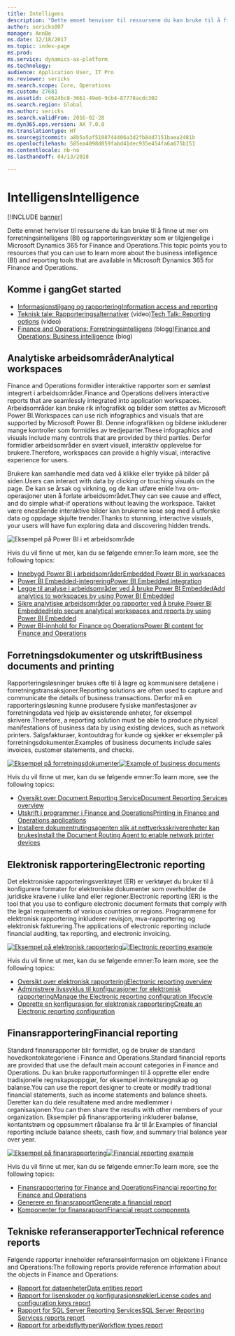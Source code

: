 ```yaml
---
title: Intelligens
description: "Dette emnet henviser til ressursene du kan bruke til å finne ut mer om forretningsintelligens og rapporteringsverktøy som er tilgjengelige i Microsoft Dynamics 365 for Finance and Operations."
author: sericks007
manager: AnnBe
ms.date: 12/18/2017
ms.topic: index-page
ms.prod: 
ms.service: dynamics-ax-platform
ms.technology: 
audience: Application User, IT Pro
ms.reviewer: sericks
ms.search.scope: Core, Operations
ms.custom: 27681
ms.assetid: c4624bc8-3661-49e6-9cb4-87778acdc302
ms.search.region: Global
ms.author: sericks
ms.search.validFrom: 2016-02-28
ms.dyn365.ops.version: AX 7.0.0
ms.translationtype: HT
ms.sourcegitcommit: a8b5a5af5108744406a3d2fb84d7151baea2481b
ms.openlocfilehash: 585ea4098d059fabd41dec935e454fa6a675b151
ms.contentlocale: nb-no
ms.lasthandoff: 04/13/2018

---
```


# <a name="intelligence"></a><span data-ttu-id="03428-103">Intelligens</span><span class="sxs-lookup"><span data-stu-id="03428-103">Intelligence</span></span>

[!INCLUDE [banner](../includes/banner.md)]

<span data-ttu-id="03428-104">Dette emnet henviser til ressursene du kan bruke til å finne ut mer om forretningsintelligens (BI) og rapporteringsverktøy som er tilgjengelige i Microsoft Dynamics 365 for Finance and Operations.</span><span class="sxs-lookup"><span data-stu-id="03428-104">This topic points you to resources that you can use to learn more about the business intelligence (BI) and reporting tools that are available in Microsoft Dynamics 365 for Finance and Operations.</span></span>

## <a name="get-started"></a><span data-ttu-id="03428-105">Komme i gang</span><span class="sxs-lookup"><span data-stu-id="03428-105">Get started</span></span>
- [<span data-ttu-id="03428-106">Informasjonstilgang og rapportering</span><span class="sxs-lookup"><span data-stu-id="03428-106">Information access and reporting</span></span>](information-access-reporting.md)
- <span data-ttu-id="03428-107">[Teknisk tale: Rapporteringsalternativer](https://www.youtube.com/watch?v=NzZONjKs5xA) (video)</span><span class="sxs-lookup"><span data-stu-id="03428-107">[Tech Talk: Reporting options](https://www.youtube.com/watch?v=NzZONjKs5xA) (video)</span></span>
- <span data-ttu-id="03428-108">[Finance and Operations: Forretningsintelligens](https://blogs.msdn.microsoft.com/dynamicsaxbi/) (blogg)</span><span class="sxs-lookup"><span data-stu-id="03428-108">[Finance and Operations: Business intelligence](https://blogs.msdn.microsoft.com/dynamicsaxbi/) (blog)</span></span>

## <a name="analytical-workspaces"></a><span data-ttu-id="03428-109">Analytiske arbeidsområder</span><span class="sxs-lookup"><span data-stu-id="03428-109">Analytical workspaces</span></span>
<span data-ttu-id="03428-110">Finance and Operations formidler interaktive rapporter som er sømløst integrert i arbeidsområder.</span><span class="sxs-lookup"><span data-stu-id="03428-110">Finance and Operations delivers interactive reports that are seamlessly integrated into application workspaces.</span></span> <span data-ttu-id="03428-111">Arbeidsområder kan bruke rik infografikk og bilder som støttes av Microsoft Power BI.</span><span class="sxs-lookup"><span data-stu-id="03428-111">Workspaces can use rich infographics and visuals that are supported by Microsoft Power BI.</span></span> <span data-ttu-id="03428-112">Denne infografikken og bildene inkluderer mange kontroller som formidles av tredjeparter.</span><span class="sxs-lookup"><span data-stu-id="03428-112">These infographics and visuals include many controls that are provided by third parties.</span></span> <span data-ttu-id="03428-113">Derfor formidler arbeidsområder en svært visuell, interaktiv opplevelse for brukere.</span><span class="sxs-lookup"><span data-stu-id="03428-113">Therefore, workspaces can provide a highly visual, interactive experience for users.</span></span>

<span data-ttu-id="03428-114">Brukere kan samhandle med data ved å klikke eller trykke på bilder på siden.</span><span class="sxs-lookup"><span data-stu-id="03428-114">Users can interact with data by clicking or touching visuals on the page.</span></span> <span data-ttu-id="03428-115">De kan se årsak og virkning, og de kan utføre enkle hva om-operasjoner uten å forlate arbeidsområdet.</span><span class="sxs-lookup"><span data-stu-id="03428-115">They can see cause and effect, and do simple what-if operations without leaving the workspace.</span></span> <span data-ttu-id="03428-116">Takket være enestående interaktive bilder kan brukerne kose seg med å utforske data og oppdage skjulte trender.</span><span class="sxs-lookup"><span data-stu-id="03428-116">Thanks to stunning, interactive visuals, your users will have fun exploring data and discovering hidden trends.</span></span>

![Eksempel på Power BI i et arbeidsområde](./media/Power-BI-in-D365-Workspace.png)

 <span data-ttu-id="03428-118">Hvis du vil finne ut mer, kan du se følgende emner:</span><span class="sxs-lookup"><span data-stu-id="03428-118">To learn more, see the following topics:</span></span>

 - [<span data-ttu-id="03428-119">Innebygd Power BI i arbeidsområder</span><span class="sxs-lookup"><span data-stu-id="03428-119">Embedded Power BI in workspaces</span></span>](embed-power-bi-workspaces.md)
 - [<span data-ttu-id="03428-120">Power BI Embedded-integrering</span><span class="sxs-lookup"><span data-stu-id="03428-120">Power BI Embedded integration</span></span>](power-bi-embedded-integration.md)
 - [<span data-ttu-id="03428-121">Legge til analyse i arbeidsområder ved å bruke Power BI Embedded</span><span class="sxs-lookup"><span data-stu-id="03428-121">Add analytics to workspaces by using Power BI Embedded</span></span>](add-analytics-tab-workspaces.md)
 - [<span data-ttu-id="03428-122">Sikre analytiske arbeidsområder og rapporter ved å bruke Power BI Embedded</span><span class="sxs-lookup"><span data-stu-id="03428-122">Help secure analytical workspaces and reports by using Power BI Embedded</span></span>](secure-analytical-workspaces.md)
 - [<span data-ttu-id="03428-123">Power BI-innhold for Finance og Operations</span><span class="sxs-lookup"><span data-stu-id="03428-123">Power BI content for Finance and Operations</span></span>](power-bi-home-page.md)

## <a name="business-documents-and-printing"></a><span data-ttu-id="03428-124">Forretningsdokumenter og utskrift</span><span class="sxs-lookup"><span data-stu-id="03428-124">Business documents and printing</span></span>
<span data-ttu-id="03428-125">Rapporteringsløsninger brukes ofte til å lagre og kommunisere detaljene i forretningstransaksjoner.</span><span class="sxs-lookup"><span data-stu-id="03428-125">Reporting solutions are often used to capture and communicate the details of business transactions.</span></span> <span data-ttu-id="03428-126">Derfor må en rapporteringsløsning kunne produsere fysiske manifestasjoner av forretningsdata ved hjelp av eksisterende enheter, for eksempel skrivere.</span><span class="sxs-lookup"><span data-stu-id="03428-126">Therefore, a reporting solution must be able to produce physical manifestations of business data by using existing devices, such as network printers.</span></span> <span data-ttu-id="03428-127">Salgsfakturaer, kontoutdrag for kunde og sjekker er eksempler på forretningsdokumenter.</span><span class="sxs-lookup"><span data-stu-id="03428-127">Examples of business documents include sales invoices, customer statements, and checks.</span></span>

<span data-ttu-id="03428-128">[![Eksempel på forretningsdokumenter](./media/image-of-business-documents-1024x632.png)](./media/image-of-business-documents.png)</span><span class="sxs-lookup"><span data-stu-id="03428-128">[![Example of business documents](./media/image-of-business-documents-1024x632.png)](./media/image-of-business-documents.png)</span></span>

<span data-ttu-id="03428-129">Hvis du vil finne ut mer, kan du se følgende emner:</span><span class="sxs-lookup"><span data-stu-id="03428-129">To learn more, see the following topics:</span></span>

- [<span data-ttu-id="03428-130">Oversikt over Document Reporting Service</span><span class="sxs-lookup"><span data-stu-id="03428-130">Document Reporting Services overview</span></span>](document-reporting-services.md)
- [<span data-ttu-id="03428-131">Utskrift i programmer i Finance and Operations</span><span class="sxs-lookup"><span data-stu-id="03428-131">Printing in Finance and Operations applications</span></span>](print-documents.md)
- [<span data-ttu-id="03428-132">Installere dokumentrutingsagenten slik at nettverksskriverenheter kan brukes</span><span class="sxs-lookup"><span data-stu-id="03428-132">Install the Document Routing Agent to enable network printer devices</span></span>](install-document-routing-agent.md)

## <a name="electronic-reporting"></a><span data-ttu-id="03428-133">Elektronisk rapportering</span><span class="sxs-lookup"><span data-stu-id="03428-133">Electronic reporting</span></span>
<span data-ttu-id="03428-134">Det elektroniske rapporteringsverktøyet (ER) er verktøyet du bruker til å konfigurere formater for elektroniske dokumenter som overholder de juridiske kravene i ulike land eller regioner.</span><span class="sxs-lookup"><span data-stu-id="03428-134">Electronic reporting (ER) is the tool that you use to configure electronic document formats that comply with the legal requirements of various countries or regions.</span></span> <span data-ttu-id="03428-135">Programmene for elektronisk rapportering inkluderer revisjon, mva-rapportering og elektronisk fakturering.</span><span class="sxs-lookup"><span data-stu-id="03428-135">The applications of electronic reporting include financial auditing, tax reporting, and electronic invoicing.</span></span>

<span data-ttu-id="03428-136">[![Eksempel på elektronisk rapportering](./media/electronic-reporting-example.png)](./media/electronic-reporting-example.png)</span><span class="sxs-lookup"><span data-stu-id="03428-136">[![Electronic reporting example](./media/electronic-reporting-example.png)](./media/electronic-reporting-example.png)</span></span>

<span data-ttu-id="03428-137">Hvis du vil finne ut mer, kan du se følgende emner:</span><span class="sxs-lookup"><span data-stu-id="03428-137">To learn more, see the following topics:</span></span>

- [<span data-ttu-id="03428-138">Oversikt over elektronisk rapportering</span><span class="sxs-lookup"><span data-stu-id="03428-138">Electronic reporting overview</span></span>](general-electronic-reporting.md)
- [<span data-ttu-id="03428-139">Administrere livssyklus til konfigurasjoner for elektronisk rapportering</span><span class="sxs-lookup"><span data-stu-id="03428-139">Manage the Electronic reporting configuration lifecycle</span></span>](general-electronic-reporting-manage-configuration-lifecycle.md)
- [<span data-ttu-id="03428-140">Opprette en konfigurasjon for elektronisk rapportering</span><span class="sxs-lookup"><span data-stu-id="03428-140">Create an Electronic reporting configuration</span></span>](electronic-reporting-configuration.md)

## <a name="financial-reporting"></a><span data-ttu-id="03428-141">Finansrapportering</span><span class="sxs-lookup"><span data-stu-id="03428-141">Financial reporting</span></span>
<span data-ttu-id="03428-142">Standard finansrapporter blir formidlet, og de bruker de standard hovedkontokategoriene i Finance and Operations.</span><span class="sxs-lookup"><span data-stu-id="03428-142">Standard financial reports are provided that use the default main account categories in Finance and Operations.</span></span> <span data-ttu-id="03428-143">Du kan bruke rapportutformingen til å opprette eller endre tradisjonelle regnskapsoppgjør, for eksempel inntektsregnskap og balanse.</span><span class="sxs-lookup"><span data-stu-id="03428-143">You can use the report designer to create or modify traditional financial statements, such as income statements and balance sheets.</span></span> <span data-ttu-id="03428-144">Deretter kan du dele resultatene med andre medlemmer i organisasjonen.</span><span class="sxs-lookup"><span data-stu-id="03428-144">You can then share the results with other members of your organization.</span></span> <span data-ttu-id="03428-145">Eksempler på finansrapportering inkluderer balanse, kontantstrøm og oppsummert råbalanse fra år til år.</span><span class="sxs-lookup"><span data-stu-id="03428-145">Examples of financial reporting include balance sheets, cash flow, and summary trial balance year over year.</span></span>

<span data-ttu-id="03428-146">[![Eksempel på finansrapportering](./media/financial-reporting-example.png)](./media/financial-reporting-example.png)</span><span class="sxs-lookup"><span data-stu-id="03428-146">[![Financial reporting example](./media/financial-reporting-example.png)](./media/financial-reporting-example.png)</span></span>

<span data-ttu-id="03428-147">Hvis du vil finne ut mer, kan du se følgende emner:</span><span class="sxs-lookup"><span data-stu-id="03428-147">To learn more, see the following topics:</span></span>

- [<span data-ttu-id="03428-148">Finansrapportering for Finance and Operations</span><span class="sxs-lookup"><span data-stu-id="03428-148">Financial reporting for Finance and Operations</span></span>](financial-reporting-intro.md)
- [<span data-ttu-id="03428-149">Generere en finansrapport</span><span class="sxs-lookup"><span data-stu-id="03428-149">Generate a financial report</span></span>](generate-financial-report.md)
- [<span data-ttu-id="03428-150">Komponenter for finansrapport</span><span class="sxs-lookup"><span data-stu-id="03428-150">Financial report components</span></span>](financial-report-components.md)

## <a name="technical-reference-reports"></a><span data-ttu-id="03428-151">Tekniske referanserapporter</span><span class="sxs-lookup"><span data-stu-id="03428-151">Technical reference reports</span></span>
<span data-ttu-id="03428-152">Følgende rapporter inneholder referanseinformasjon om objektene i Finance and Operations:</span><span class="sxs-lookup"><span data-stu-id="03428-152">The following reports provide reference information about the objects in Finance and Operations:</span></span>

- [<span data-ttu-id="03428-153">Rapport for dataenheter</span><span class="sxs-lookup"><span data-stu-id="03428-153">Data entities report</span></span>](../data-entities/data-entities-report.md)
- [<span data-ttu-id="03428-154">Rapport for lisenskoder og konfigurasjonsnøkler</span><span class="sxs-lookup"><span data-stu-id="03428-154">License codes and configuration keys report</span></span>](../sysadmin/license-codes-configuration-keys-report.md)
- [<span data-ttu-id="03428-155">Rapport for SQL Server Reporting Services</span><span class="sxs-lookup"><span data-stu-id="03428-155">SQL Server Reporting Services reports report</span></span>](SSRS-report.md)
- [<span data-ttu-id="03428-156">Rapport for arbeidsflyttyper</span><span class="sxs-lookup"><span data-stu-id="03428-156">Workflow types report</span></span>](../../fin-and-ops/organization-administration/workflow-types-report.md)


